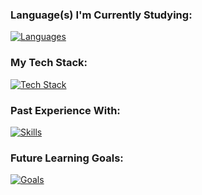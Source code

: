 ### **Language(s) I'm Currently Studying:**
[![Languages](https://skillicons.dev/icons?i=js)](https://skillicons.dev)

### **My Tech Stack:**
[![Tech Stack](https://skillicons.dev/icons?i=react,tailwind,nodejs,express,postgres)](https://skillicons.dev)

### **Past Experience With:**
[![Skills](https://skillicons.dev/icons?i=html,css,sass,py,cpp,lua,godot)](https://skillicons.dev)

### **Future Learning Goals:**
[![Goals](https://skillicons.dev/icons?i=docker,aws,jest,java,ts,cs,dotnet,nextjs)](https://skillicons.dev)
